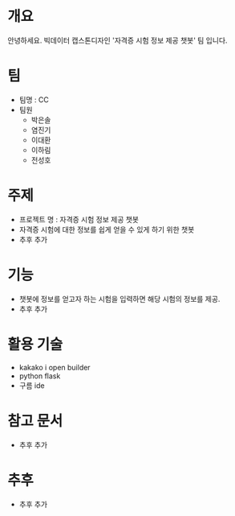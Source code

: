 # 개요

안녕하세요. 빅데이터 캡스톤디자인 '자격증 시험 정보 제공 챗봇' 팀 입니다.

# 팀

+ 팀명 : CC
+ 팀원
  + 박은솔
  + 염진기
  + 이대환
  + 이하림
  + 전성호

# 주제

+ 프로젝트 명 : 자격증 시험 정보 제공 챗봇
+ 자격증 시험에 대한 정보를 쉽게 얻을 수 있게 하기 위한 챗봇
+ 추후 추가

# 기능
+ 챗봇에 정보를 얻고자 하는 시험을 입력하면 해당 시험의 정보를 제공.
+ 추후 추가

# 활용 기술
+ kakako i open builder
+ python flask
+ 구름 ide

# 참고 문서
+ 추후 추가

# 추후 
+ 추후 추가
